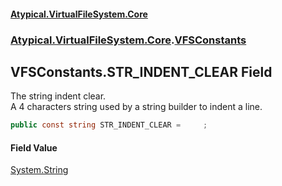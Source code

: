 #### [Atypical.VirtualFileSystem.Core](Atypical.VirtualFileSystem.Core.md 'Atypical.VirtualFileSystem.Core')
### [Atypical.VirtualFileSystem.Core](Atypical.VirtualFileSystem.Core.md 'Atypical.VirtualFileSystem.Core').[VFSConstants](Atypical.VirtualFileSystem.Core.VFSConstants.md 'Atypical.VirtualFileSystem.Core.VFSConstants')

## VFSConstants.STR_INDENT_CLEAR Field

The string indent clear.  
A 4 characters string used by a string builder to indent a line.

```csharp
public const string STR_INDENT_CLEAR =     ;
```

#### Field Value
[System.String](https://docs.microsoft.com/en-us/dotnet/api/System.String 'System.String')